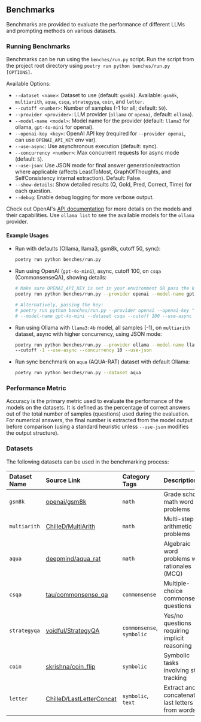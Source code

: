 ## Benchmarks

Benchmarks are provided to evaluate the performance of different LLMs and prompting methods on various datasets.

### Running Benchmarks

Benchmarks can be run using the `benches/run.py` script.
Run the script from the project root directory using `poetry run python benches/run.py [OPTIONS]`.

Available Options:

* `--dataset <name>`: Dataset to use (default: `gsm8k`). Available: `gsm8k`, `multiarith`, `aqua`, `csqa`, `strategyqa`,
  `coin`, and `letter`.
* `--cutoff <number>`: Number of samples (-1 for all; default: `50`).
* `--provider <provider>`: LLM provider (`ollama` or `openai`, default: `ollama`).
* `--model-name <model>`: Model name for the provider (default: `llama3` for ollama, `gpt-4o-mini` for openai).
* `--openai-key <key>`: OpenAI API key (required for `--provider openai`, can use `OPENAI_API_KEY` env var).
* `--use-async`: Use asynchronous execution (default: sync).
* `--concurrency <number>`: Max concurrent requests for async mode (default: `5`).
* `--use-json`: Use JSON mode for final answer generation/extraction where applicable (affects LeastToMost,
  GraphOfThoughts, and SelfConsistency internal extraction). Default: False.
* `--show-details`: Show detailed results (Q, Gold, Pred, Correct, Time) for each question.
* `--debug`: Enable debug logging for more verbose output.

Check out OpenAI's [API documentation](https://platform.openai.com/docs/api-reference) for more details on the models
and their capabilities.
Use `ollama list` to see the available models for the `ollama` provider.

#### Example Usages

* Run with defaults (Ollama, llama3, gsm8k, cutoff 50, sync):
    ```bash
    poetry run python benches/run.py
    ```

* Run using OpenAI (`gpt-4o-mini`), async, cutoff 100, on `csqa` (CommonsenseQA), showing details:
    ```bash
    # Make sure OPENAI_API_KEY is set in your environment OR pass the key directly
    poetry run python benches/run.py --provider openai --model-name gpt-4o-mini --dataset csqa --cutoff 100 --use-async --show-details

    # Alternatively, passing the key:
    # poetry run python benches/run.py --provider openai --openai-key "sk-..." \
    # --model-name gpt-4o-mini --dataset csqa --cutoff 100 --use-async --show-details
    ```

* Run using Ollama with `llama3:4b` model, all samples (-1), on `multiarith` dataset, async with higher concurrency, using
  JSON mode:
    ```bash
    poetry run python benches/run.py --provider ollama --model-name llama3:4b --dataset multiarith \
    --cutoff -1 --use-async --concurrency 10 --use-json
    ```

* Run sync benchmark on `aqua` (AQUA-RAT) dataset with default Ollama:
    ```bash
    poetry run python benches/run.py --dataset aqua
    ```

### Performance Metric

Accuracy is the primary metric used to evaluate the performance of the models on the datasets.
It is defined as the percentage of correct answers out of the total number of samples (questions) used during the
evaluation. For numerical answers, the final number is extracted from the model output before comparison (using a
standard heuristic unless `--use-json` modifies the output structure).

### Datasets

The following datasets can be used in the benchmarking process:

| Dataset Name | Source Link                                                                          | Category Tags             | Description                                     |
|:-------------|:-------------------------------------------------------------------------------------|:--------------------------|:------------------------------------------------|
| `gsm8k`      | [openai/gsm8k](https://huggingface.co/datasets/openai/gsm8k)                         | `math`                    | Grade school math word problems                 |
| `multiarith` | [ChilleD/MultiArith](https://huggingface.co/datasets/ChilleD/MultiArith)             | `math`                    | Multi-step arithmetic problems                  |
| `aqua`       | [deepmind/aqua_rat](https://huggingface.co/datasets/deepmind/aqua_rat)               | `math`                    | Algebraic word problems with rationales (MCQ)   |
| `csqa`       | [tau/commonsense_qa](https://huggingface.co/datasets/tau/commonsense_qa)             | `commonsense`             | Multiple-choice commonsense questions           |
| `strategyqa` | [voidful/StrategyQA](https://huggingface.co/datasets/voidful/StrategyQA)             | `commonsense`, `symbolic` | Yes/no questions requiring implicit reasoning   |
| `coin`       | [skrishna/coin_flip](https://huggingface.co/datasets/skrishna/coin_flip)             | `symbolic`                | Symbolic tasks involving state tracking         |
| `letter`     | [ChilleD/LastLetterConcat](https://huggingface.co/datasets/ChilleD/LastLetterConcat) | `symbolic`, `text`        | Extract and concatenate last letters from words |
